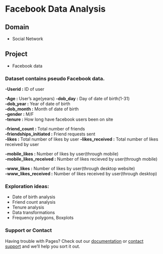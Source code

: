 
# Facebook Data Analysis

## Domain 
- Social Network 
## Project 
- Facebook data


### Dataset contains pseudo Facebook data.

**-Userid :** ID of user 

**-Age :** User’s age(years) 
**-dob_day :** Day of date of birth(1-31)  
**-dob_year :** Year of date of birth  
**-dob_month :** Month of date of birth  
**-gender :** M/F  
**-tenure :** How long have facebook users been on site  

**-friend_count :** Total number of friends  
**-friendships_initiated :** Friend requests sent  
**-likes :** Total number of likes by user 
**-likes_received :** Total number of likes received by user 

**-mobile_likes :** Number of likes by user(through mobile)  
**-mobile_likes_received :** Number of likes recieved by user(through mobile)  

**-www_likes :** Number of likes by user(through desktop website)  
**-www_likes_received :** Number of likes received by user(through desktop) 
 
 
### Exploration ideas:

- Date of birth analysis 
- Friend count analysis
- Tenure analysis
- Data transformations
- Frequency polygons, Boxplots


### Support or Contact

Having trouble with Pages? Check out our [documentation](https://help.github.com/categories/github-pages-basics/) or [contact support](https://github.com/contact) and we’ll help you sort it out.
